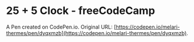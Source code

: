 # 25 + 5 Clock - freeCodeCamp

A Pen created on CodePen.io. Original URL: [https://codepen.io/melari-thermes/pen/dyqxmzb](https://codepen.io/melari-thermes/pen/dyqxmzb).

